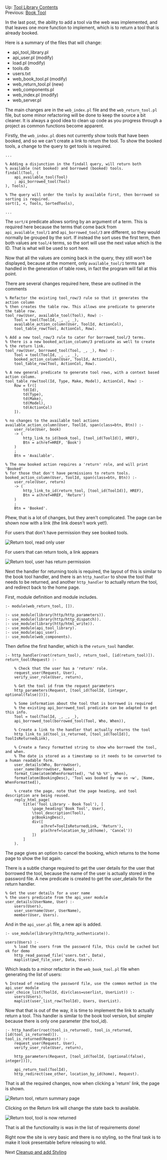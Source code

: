 Up: [Tool Library Contents](/content/tool_library)<br />
Previous: [Book Tool](/content/tool_library/book_tool)

In the last post, the ability to add a tool via the web was implemented, and that leaves one more function to implement, which is to return a tool that is already booked. 

Here is a summary of the files that will change:

- api_tool_library.pl
- api_user.pl (modify)
- load.pl (modify)
- tools.db
- users.txt
- web_book_tool.pl (modify)
- web_return_tool.pl (new)
- web_components.pl
- web_index.pl (modify)
- web_server.pl

The main changes are in the ``web_index.pl`` file and the ``web_return_tool.pl`` file, but some minor refactoring will be done to keep the source a bit cleaner. It is always a good idea to clean up code as you progress through a project as common functions become apparent. 

Firstly, the ``web_index.pl`` does not currently show tools that have been booked, and so we can't create a link to return the tool. To show the booked tools, a change to the query to get tools is required. 

    ...

    % Adding a disjunction in the findall query, will return both 
    % available (not booked) and borrowed (booked) tools. 
    findall(Tool, (
        api_available_tool(Tool)
        ; api_borrowed_tool(Tool)
    ), Tools),

    % The query will order the tools by available first, then borrowed so sorting is required.
    sort(1, <, Tools, SortedTools),

    ... 

The ``sort/4`` predicate allows sorting by an argument of a term. This is required here because the terms that come back from ``api_available_tool/1`` and ``api_borrowed_tool/3`` are different, so they would normally be grouped by the sort. If instead the sort uses the first term, then both values are ``tool/4`` terms, so the sort will use the next value which is the ID. That is what will be used to sort here. 

Now that all the values are coming back in the query, they still won't be displayed, because at the moment, only ``available_tool/1`` terms are handled in the generation of table rows, in fact the program will fail at this point. 

There are several changes required here, these are outlined in the comments

    % Refactor the existing tool_row/3 rule so that it generates the action column
    % then creates the table row. This allows one predicate to generate the table row. 
    tool_row(User, available_tool(Tool), Row) :-
        Tool = tool(ToolId, _, _, _),
        available_action_column(User, ToolId, ActionCol),
        tool_table_row(Tool, ActionCol, Row).

    % Add a new tool_row/3 rule to cater for borrowed_tool/3 terms. 
    % there is a new booked_action_column/3 predicate as well to create 
    % the return link. 
    tool_row(User, borrowed_tool(Tool, _, _), Row) :-
        Tool = tool(ToolId, _, _, _),
        booked_action_column(User, ToolId, ActionCol),
        tool_table_row(Tool, ActionCol, Row).

    % A new general predicate to generate tool rows, with a context based action column. 
    tool_table_row(tool(Id, Type, Make, Model), ActionCol, Row) :-
        Row = tr([
            td(Id),
            td(Type),
            td(Make),
            td(Model),
            td(ActionCol)
        ]).

    % no changes to the available tool actions
    available_action_column(User, ToolId, span(class=btn, Btn)) :- 
        user_role(User, book) 
        -> (
            http_link_to_id(book_tool, [tool_id(ToolId)], HREF),
            Btn = a(href=HREF, 'Book')
        )
        ;
        Btn = 'Available'.

    % The new booked action requires a 'return' role, and will print 'Booked' 
    % for those that don't have permissions to return tools.
    booked_action_column(User, ToolId, span(class=btn, Btn)) :- 
        user_role(User, return) 
        -> (
            http_link_to_id(return_tool, [tool_id(ToolId)], HREF),
            Btn = a(href=HREF, 'Return')
        )
        ;
        Btn = 'Booked'.

Phew, that is a lot of changes, but they aren't complicated. The page can be shown now with a link (the link doesn't work yet!). 

For users that don't have permission they see booked tools.

![Return tool, read only user](/images/tool_library_return_tool_read_only.PNG)

For users that can return tools, a link appears

![Return tool, user has return permission](/images/tool_library_return_tool_show_link.PNG)

Next the handler for returning tools is required, the layout of this is similar to the book tool handler, and there is an ``http_handler`` to show the tool that needs to be returned, and another ``http_handler`` to actually return the tool, and redirect back to the home page. 

First, module definition and module includes. 

    :- module(web_return_tool, []).

    :- use_module(library(http/http_parameters)).
    :- use_module(library(http/http_dispatch)).
    :- use_module(library(http/html_write)).
    :- use_module(api_tool_library).
    :- use_module(api_user).
    :- use_module(web_components).

Then define the first handler, which is the ``return_tool`` handler.

    :- http_handler(root(return_tool), return_tool, [id(return_tool)]).
    return_tool(Request) :-

        % Check that the user has a 'return' role.
        request_user(Request, User),
        verify_user_role(User, return),

        % Get the tool id from the request parameters
        http_parameters(Request, [tool_id(ToolId, [integer, optional(false)])]),

        % Some information about the tool that is borrowed is required
        % the existing api_borrowed_tool predicate can be adapted to get this info. 
        Tool = tool(ToolId, _, _, _),
        api_borrowed_tool(borrowed_tool(Tool, Who, When)),

        % Create a link to the handler that actually returns the tool 
        http_link_to_id(tool_is_returned, [tool_id(ToolId)], ToolIsReturnedLink),

        % Create a fancy formatted string to show who borrowed the tool, and when.
        % The date is stored as a timestamp so it needs to be converted to a human readable form.
        user_details(Who, BorrowUser),
        user_name(BorrowUser, Name),
        format_time(atom(WhenFormatted), '%d %b %Y', When),
        format(atom(BookingDesc), 'Tool was booked by ~w on ~w', [Name, WhenFormatted]),

        % create the page, note that the page heading, and tool description are being reused.
        reply_html_page(
            title('Tool Library - Book Tool'), [
                \page_heading('Book Tool', User),
                \tool_description(Tool), 
                p(BookingDesc),
                div([
                    a(href=ToolIsReturnedLink, 'Return'), 
                    p(a(href=location_by_id(home), 'Cancel'))
                ])
            ]
        ).

The page gives an option to cancel the booking, which returns to the home page to show the list again.

There is a subtle change required to get the user details for the user that borrowed the tool, because the name of the user is actually stored in the password file. A new predicate is created to get the user_details for the return handler. 

    % Get the user details for a user name
    % the users predicate from the api_user module
    user_details(UserName, User) :-
        users(Users),
        user_username(User, UserName),
        member(User, Users).

And in the ``api_user.pl`` file, a new api is added. 

    :- use_module(library(http/http_authenticate)).

    users(Users) :-
        % load the users from the password file, this could be cached but ok for demo
        http_read_passwd_file('users.txt', Data),
        maplist(pwd_file_user, Data, Users).

Which leads to a minor refactor in the ``web_book_tool.pl`` file when generating the list of users:

    % Instead of reading the password file, use the common method in the api_user module
    user_choice_list(ToolId, div(class=userlist, UserList)) :-
        users(Users),
        maplist(user_list_row(ToolId), Users, UserList).

Now that that is out of the way, it is time to implement the link to actually return a tool. This handler is similar to the book tool version, but simpler because there is only one parameter (the tool_id).

    :- http_handler(root(tool_is_returned), tool_is_returned, [id(tool_is_returned)]).
    tool_is_returned(Request) :-
        request_user(Request, User),
        verify_user_role(User, return),

        http_parameters(Request, [tool_id(ToolId, [optional(false), integer])]),

        api_return_tool(ToolId),
        http_redirect(see_other, location_by_id(home), Request).

That is all the required changes, now when clicking a 'return' link, the page is shown. 

![Return tool, return summary page](/images/tool_library_return_tool_summary_page.PNG)

Clicking on the Return link will change the state back to available.

![Return tool, tool is now returned](/images/tool_library_return_tool_returned.PNG)

That is all the functionality is was in the list of requirements done! 

Right now the site is very basic and there is no styling, so the final task is to make it look presentable before releasing to wild. 

Next [Cleanup and add Styling](/content/tool_library/styling)